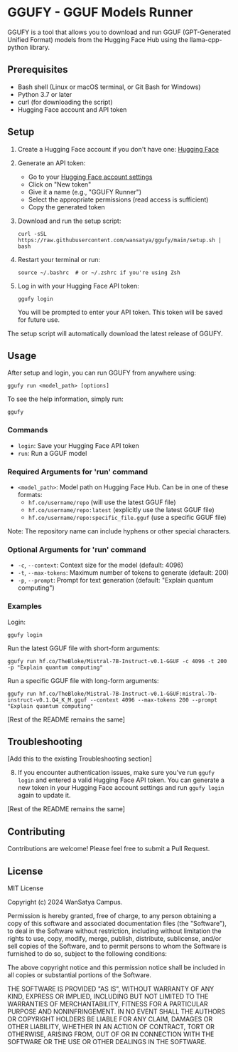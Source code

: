 # GGUFY - GGUF Models Runner

GGUFY is a tool that allows you to download and run GGUF (GPT-Generated Unified Format) models from the Hugging Face Hub using the llama-cpp-python library.

## Prerequisites

- Bash shell (Linux or macOS terminal, or Git Bash for Windows)
- Python 3.7 or later
- curl (for downloading the script)
- Hugging Face account and API token

## Setup

1. Create a Hugging Face account if you don't have one: [Hugging Face](https://huggingface.co/join)

2. Generate an API token:
   - Go to your [Hugging Face account settings](https://huggingface.co/settings/tokens)
   - Click on "New token"
   - Give it a name (e.g., "GGUFY Runner")
   - Select the appropriate permissions (read access is sufficient)
   - Copy the generated token

3. Download and run the setup script:
   ```
   curl -sSL https://raw.githubusercontent.com/wansatya/ggufy/main/setup.sh | bash
   ```

4. Restart your terminal or run:
   ```
   source ~/.bashrc  # or ~/.zshrc if you're using Zsh
   ```

5. Log in with your Hugging Face API token:
   ```
   ggufy login
   ```
   You will be prompted to enter your API token. This token will be saved for future use.

The setup script will automatically download the latest release of GGUFY.

## Usage

After setup and login, you can run GGUFY from anywhere using:

```
ggufy run <model_path> [options]
```

To see the help information, simply run:

```
ggufy
```

### Commands

- `login`: Save your Hugging Face API token
- `run`: Run a GGUF model

### Required Arguments for 'run' command

- `<model_path>`: Model path on Hugging Face Hub. Can be in one of these formats:
  - `hf.co/username/repo` (will use the latest GGUF file)
  - `hf.co/username/repo:latest` (explicitly use the latest GGUF file)
  - `hf.co/username/repo:specific_file.gguf` (use a specific GGUF file)

Note: The repository name can include hyphens or other special characters.

### Optional Arguments for 'run' command

- `-c`, `--context`: Context size for the model (default: 4096)
- `-t`, `--max-tokens`: Maximum number of tokens to generate (default: 200)
- `-p`, `--prompt`: Prompt for text generation (default: "Explain quantum computing")

### Examples

Login:
```
ggufy login
```

Run the latest GGUF file with short-form arguments:
```
ggufy run hf.co/TheBloke/Mistral-7B-Instruct-v0.1-GGUF -c 4096 -t 200 -p "Explain quantum computing"
```

Run a specific GGUF file with long-form arguments:
```
ggufy run hf.co/TheBloke/Mistral-7B-Instruct-v0.1-GGUF:mistral-7b-instruct-v0.1.Q4_K_M.gguf --context 4096 --max-tokens 200 --prompt "Explain quantum computing"
```

[Rest of the README remains the same]

## Troubleshooting

[Add this to the existing Troubleshooting section]

8. If you encounter authentication issues, make sure you've run `ggufy login` and entered a valid Hugging Face API token. You can generate a new token in your Hugging Face account settings and run `ggufy login` again to update it.

[Rest of the README remains the same]

## Contributing

Contributions are welcome! Please feel free to submit a Pull Request.

## License

MIT License

Copyright (c) 2024 WanSatya Campus.

Permission is hereby granted, free of charge, to any person obtaining a copy
of this software and associated documentation files (the "Software"), to deal
in the Software without restriction, including without limitation the rights
to use, copy, modify, merge, publish, distribute, sublicense, and/or sell
copies of the Software, and to permit persons to whom the Software is
furnished to do so, subject to the following conditions:

The above copyright notice and this permission notice shall be included in all
copies or substantial portions of the Software.

THE SOFTWARE IS PROVIDED "AS IS", WITHOUT WARRANTY OF ANY KIND, EXPRESS OR
IMPLIED, INCLUDING BUT NOT LIMITED TO THE WARRANTIES OF MERCHANTABILITY,
FITNESS FOR A PARTICULAR PURPOSE AND NONINFRINGEMENT. IN NO EVENT SHALL THE
AUTHORS OR COPYRIGHT HOLDERS BE LIABLE FOR ANY CLAIM, DAMAGES OR OTHER
LIABILITY, WHETHER IN AN ACTION OF CONTRACT, TORT OR OTHERWISE, ARISING FROM,
OUT OF OR IN CONNECTION WITH THE SOFTWARE OR THE USE OR OTHER DEALINGS IN THE
SOFTWARE.